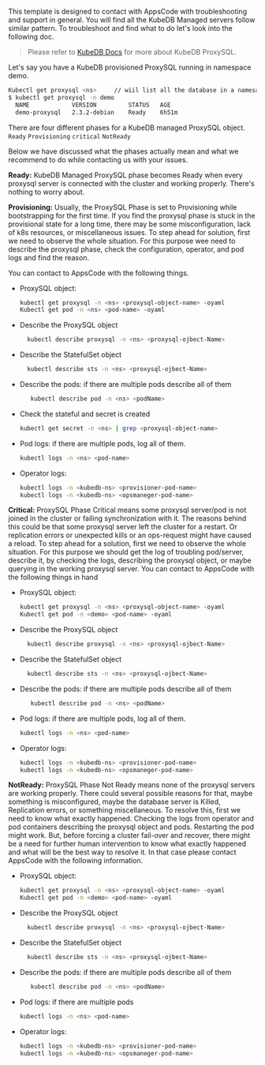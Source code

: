 This template is designed to contact with AppsCode with troubleshooting and support in general. You will find all the KubeDB Managed servers follow similar pattern. To troubleshoot and find what to do let's look into the following doc.

> Please refer to [KubeDB Docs](https://kubedb.com/docs/v2023.01.31/guides/proxysql/) for more about KubeDB ProxySQL.

Let's say you have a KubeDB provisioned ProxySQL running in namespace demo.
```bash
Kubectl get proxysql <ns>     // wiil list all the database in a namesapce  
$ kubectl get proxysql -n demo
  NAME            VERSION         STATUS   AGE
  demo-proxysql   2.3.2-debian    Ready    6h51m
```
There are four different phases for a KubeDB managed ProxySQL object.
``Ready`` ``Provisioning`` ``critical`` ``NotReady``

Below we have discussed what the phases actually mean and what we recommend to do while contacting us with your issues.  

**Ready:** KubeDB Managed ProxySQL phase becomes Ready when every proxysql server is connected with the cluster and working properly. There's nothing to worry about.

**Provisioning:** Usually, the ProxySQL Phase is set to Provisioning while bootstrapping for the first time. If you find the proxysql phase is stuck in the provisional state for a long time,
there may be some misconfiguration, lack of k8s resources, or miscellaneous issues.
To step ahead for solution, first we need to observe the whole situation. For this purpose wee need to describe the proxysql phase, check the configuration, operator, and pod logs and find the reason.

You can contact to AppsCode with the following things.
- ProxySQL object:
    ```bash
    kubectl get proxysql -n <ns> <proxysql-object-name> -oyaml
    Kubectl get pod -n <ns> <pod-name> -oyaml 
    ```
- Describe the ProxySQL object
    ```bash
      kubectl describe proxysql -n <ns> <proxysql-ojbect-Name> 
    ```
- Describe the StatefulSet object
    ```bash
      kubectl describe sts -n <ns> <proxysql-ojbect-Name>
    ```
- Describe the pods: if there are multiple pods describe all of them
    ```bash
       kubectl describe pod -n <ns> <podName> 
    ```
- Check the stateful and secret is created
    ```bash
    kubectl get secret -n <ns> | grep <proxysql-object-name>
    ```
- Pod logs:  if there are multiple pods, log all of them.
    ```bash
    kubectl logs -n <ns> <pod-name>
    ```
- Operator logs:
    ```bash
    kubectl logs -n <kubedb-ns> <provisioner-pod-name>
    kubectl logs -n <kubedb-ns> <opsmaneger-pod-name>
    ```

**Critical:** ProxySQL Phase Critical means some proxysql server/pod is not joined in the cluster or failing synchronization with it.
The reasons behind this could be that some proxysql server left the cluster for a restart. Or replication errors or unexpected kills or an ops-request might have caused a reload.
To step ahead for a solution, first we need to observe the whole situation. For this purpose we should get the log of troubling pod/server, describe it,  by checking the logs, describing the proxysql object, or maybe querying in the working proxysql server.
You can contact to AppsCode with the following things in hand

- ProxySQL object:
    ```bash
    kubectl get proxysql -n <ns> <proxysql-object-name> -oyaml
    Kubectl get pod -n <demo> <pod-name> -oyaml 
    ```
- Describe the ProxySQL object
    ```bash
      kubectl describe proxysql -n <ns> <proxysql-ojbect-Name> 
    ```
- Describe the StatefulSet object
    ```bash
      kubectl describe sts -n <ns> <proxysql-ojbect-Name>
    ```
- Describe the pods: if there are multiple pods describe all of them
    ```bash
       kubectl describe pod -n <ns> <podName> 
    ```
- Pod logs:  if there are multiple pods, log all of them.
    ```bash
    kubectl logs -n <ns> <pod-name>
    ```
- Operator logs:
    ```bash
    kubectl logs -n <kubedb-ns> <provisioner-pod-name>
    kubectl logs -n <kubedb-ns> <opsmaneger-pod-name>
    ```

**NotReady:** ProxySQL Phase Not Ready means none of the proxysql servers are working properly. There could several possible reasons for that, maybe something is misconfigured,
maybe the database server is Killed, Replication errors, or something miscellaneous. To resolve this, first we need to know what exactly happened.
Checking the logs from operator and pod containers describing the proxysql object and pods. Restarting the pod might work. But, before forcing a cluster fail-over and recover,
there might be a need for further human intervention to know what exactly happened and what will be the best way to resolve it.
In that case please contact AppsCode with the following information.

- ProxySQL object:
    ```bash
    kubectl get proxysql -n <ns> <proxysql-object-name> -oyaml
    Kubectl get pod -n <demo> <pod-name> -oyaml 
    ```
- Describe the ProxySQL object
    ```bash
      kubectl describe proxysql -n <ns> <proxysql-ojbect-Name> 
    ```
- Describe the StatefulSet object
    ```bash
      kubectl describe sts -n <ns> <proxysql-ojbect-Name>
    ```
- Describe the pods: if there are multiple pods describe all of them
    ```bash
       kubectl describe pod -n <ns> <podName> 
    ```
- Pod logs:  if there are multiple pods
    ```bash
    kubectl logs -n <ns> <pod-name>
    ```
- Operator logs:
    ```bash
    kubectl logs -n <kubedb-ns> <provisioner-pod-name>
    kubectl logs -n <kubedb-ns> <opsmaneger-pod-name>
    ```
